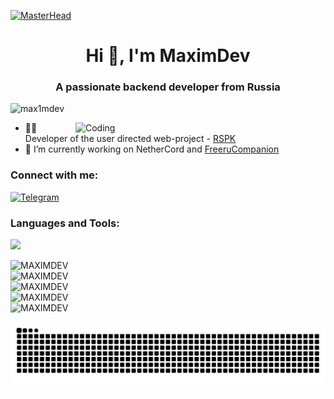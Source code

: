[![MasterHead](https://blogger.googleusercontent.com/img/a/AVvXsEjw8-XZqx5YVMWGmmNSvZAMHRZqb-G9aAN2HBoGmMf2m1f7A-5AQYhKqsyYJ56eEPSccP0OCy8W0ZbrSkY-T3Whp2_Y_POdclSN09YO_tnj0M7O8-txH-jiydvcmExvnMHFqf_AAFq_CFyyMPefB07qt6iPqGjFgr6L8vycZ3a3qZWRYSmG57xuOr0pp0k)](https://github.com/MAX1MDEV)

<h1 align="center">Hi 👋, I'm MaximDev</h1>
<h3 align="center">A passionate backend developer from Russia</h3>

<p align="left">
  <img src="https://komarev.com/ghpvc/?username=max1mdev&label=Profile%20views&color=0e75b6&style=flat" alt="max1mdev" />
</p>

<img align="right" alt="Coding" width="400" src="https://cdn.dribbble.com/users/1162077/screenshots/3848914/programmer.gif">

- 👨‍💻 Developer of the user directed web-project - [RSPK](https://maximdev.ru/RSPK)  
- 🔭 I’m currently working on NetherCord and [FreeruCompanion](https://github.com/MAX1MDEV/FreeruCompanion)  

<h3 align="left">Connect with me:</h3>

<p align="left">
  <a href="https://t.me/veygirg">
    <img src="https://img.shields.io/badge/Telegram-2CA5E0?style=for-the-badge&logo=telegram&logoColor=white" alt="Telegram">
  </a>
</p>

<h3 align="left">Languages and Tools:</h3>

<p align="left">
  <img src="https://skillicons.dev/icons?i=c,cs,cpp,py,java,kotlin,androidstudio,nodejs,figma,js,postman,php,html,css,vscode,visualstudio,sublime,heroku,git,windows&perline=8" />
</p>

![MAXIMDEV](https://github-profile-summary-cards.vercel.app/api/cards/profile-details?username=max1mdev&theme=solarized_dark)  
![MAXIMDEV](https://github-profile-summary-cards.vercel.app/api/cards/stats?username=max1mdev&theme=solarized_dark)  
![MAXIMDEV](https://github-profile-summary-cards.vercel.app/api/cards/most-commit-language?username=max1mdev&theme=solarized_dark)  
![MAXIMDEV](https://github-profile-summary-cards.vercel.app/api/cards/repos-per-language?username=max1mdev&theme=solarized_dark)  
![MAXIMDEV](https://github-profile-summary-cards.vercel.app/api/cards/productive-time?username=max1mdev&theme=solarized_dark)

<picture>
  <source media="(prefers-color-scheme: dark)" srcset="https://raw.githubusercontent.com/MAX1MDEV/MAX1MDEV/output/github-contribution-grid-snake-dark.svg">
  <img alt="github contribution grid snake animation" src="https://raw.githubusercontent.com/MAX1MDEV/MAX1MDEV/output/github-contribution-grid-snake.svg">
</picture>
